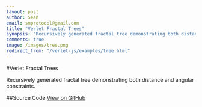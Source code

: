 ```yaml
---
layout: post
author: Sean
email: smprotocol@gmail.com
title: "Verlet Fractal Trees"
synopsis: "Recursively generated fractal tree demonstrating both distance and angular constraints."
comments: true
image: /images/tree.png
redirect_from: "/verlet-js/examples/tree.html"
---
```


<script type="text/javascript" src="/js/verlet-1.0.0.min.js"></script>

#Verlet Fractal Trees

Recursively generated fractal tree demonstrating both distance and angular constraints.


<canvas id="scratch" style="width: 800px; height: 500px;"></canvas>
<script type="text/javascript">

function lerp(a, b, p) {
	return (b-a)*p + a;
}

VerletJS.prototype.tree = function(origin, depth, branchLength, segmentCoef, theta) {
	
	var lineCoef = 0.7;
	this.origin = origin;
	this.base = new Particle(origin);
	this.root = new Particle(origin.add(new Vec2(0,10)));
	

	var composite = new this.Composite();
	composite.particles.push(this.base);
	composite.particles.push(this.root);
	composite.pin(0);
	composite.pin(1);
	
	
	var branch = function(parent, i, nMax, coef, normal) {
		var particle = new Particle(parent.pos.add(normal.scale(branchLength*coef)));
		composite.particles.push(particle);
		
		var dc = new DistanceConstraint(parent, particle, lineCoef);
		dc.p = i/nMax; // a hint for drawing
		composite.constraints.push(dc);
		
		particle.leaf = !(i < nMax);
		
		if (i < nMax)
		{
			var a = branch(particle, i+1, nMax, coef*coef, normal.rotate(new Vec2(0,0), -theta));
			var b = branch(particle, i+1, nMax, coef*coef, normal.rotate(new Vec2(0,0), theta));
			
			
			var jointStrength = lerp(0.7, 0, i/nMax);
			composite.constraints.push(new AngleConstraint(parent, particle, a, jointStrength));
			composite.constraints.push(new AngleConstraint(parent, particle, b, jointStrength));
		}
		
		return particle;
	}
	
	var firstBranch = branch(this.base, 0, depth, segmentCoef, new Vec2(0,-1));
	
	composite.constraints.push(new AngleConstraint(this.root, this.base, firstBranch, 1));
	
	// animates the tree at the beginning
	var noise = 10;
	var i;
	for (i=0;i<composite.particles.length;++i)
		composite.particles[i].pos.mutableAdd(new Vec2(Math.floor(Math.random()*noise, Math.floor(Math.random()*noise))));

	this.composites.push(composite);
	return composite;
}

window.onload = function() {
	var canvas = document.getElementById("scratch");

	// canvas dimensions
	var width = parseInt(canvas.style.width);
	var height = parseInt(canvas.style.height);

	// retina
	var dpr = window.devicePixelRatio || 1;
	canvas.width = width*dpr;
	canvas.height = height*dpr;
	canvas.getContext("2d").scale(dpr, dpr);

	// simulation
	var sim = new VerletJS(width, height, canvas);
	sim.gravity = new Vec2(0,0);
	sim.friction = 0.98;
	
	// entities
	var tree1 = sim.tree(new Vec2(width/4,height-120), 5, 70, 0.95, (Math.PI/2)/3);
	var tree2 = sim.tree(new Vec2(width - width/4,height-120), 5, 70, 0.95, (Math.PI/2)/3);
	
	tree2.drawParticles = function(ctx, composite) {
		var i;
		for (i=0;i<composite.particles.length;++i) {
			var particle = composite.particles[i];
			if (particle.leaf) {

				ctx.beginPath();
				ctx.arc(particle.pos.x, particle.pos.y, 25, 0, 2*Math.PI);
				ctx.fillStyle = "#679d7c";
				ctx.fill();
			}
		}
	}
	
	tree2.drawConstraints = function(ctx, composite) {
		var i;
		
		ctx.save();
		ctx.strokeStyle = "#543324";
		ctx.lineCap = "round";
		
		for (i=0;i<composite.constraints.length;++i) {
			var constraint = composite.constraints[i];
			if (!(constraint instanceof DistanceConstraint && typeof constraint.p != "undefined"))
				continue;
			
			ctx.beginPath();
			ctx.moveTo(constraint.a.pos.x, constraint.a.pos.y);
			ctx.lineTo(constraint.b.pos.x, constraint.b.pos.y);
			ctx.lineWidth = lerp(10,2,constraint.p);
			ctx.stroke();
		}
		
		ctx.restore();
	}
	

	// animation loop
	var loop = function() {
		sim.frame(16);
		sim.draw();
		requestAnimFrame(loop);
	};

	loop();
};


</script>


##Source Code
<a href="https://github.com/subprotocol/verlet-js/blob/master/examples/tree.html">View on GitHub</a>